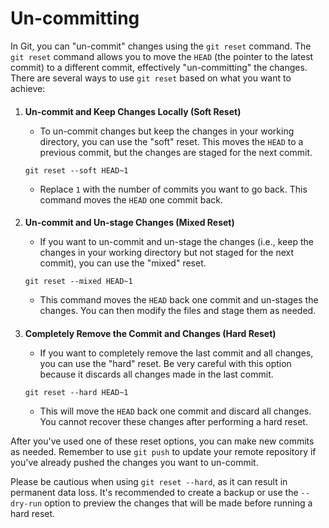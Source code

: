 # Un-committing

In Git, you can "un-commit" changes using the `git reset` command. The `git reset` command allows you to move the `HEAD` (the pointer to the latest commit) to a different commit, effectively "un-committing" the changes. There are several ways to use `git reset` based on what you want to achieve:
####
1. **Un-commit and Keep Changes Locally (Soft Reset)**

   - To un-commit changes but keep the changes in your working directory, you can use the "soft" reset. This moves the `HEAD` to a previous commit, but the changes are staged for the next commit.

    ```shell
    git reset --soft HEAD~1
    ```

   - Replace `1` with the number of commits you want to go back. This command moves the `HEAD` one commit back.
####
2. **Un-commit and Un-stage Changes (Mixed Reset)**
   
   - If you want to un-commit and un-stage the changes (i.e., keep the changes in your working directory but not staged for the next commit), you can use the "mixed" reset.

    ```shell
    git reset --mixed HEAD~1
    ```

    - This command moves the `HEAD` back one commit and un-stages the changes. You can then modify the files and stage them as needed.
####
3. **Completely Remove the Commit and Changes (Hard Reset)**

   - If you want to completely remove the last commit and all changes, you can use the "hard" reset. Be very careful with this option because it discards all changes made in the last commit.

    ```shell
    git reset --hard HEAD~1
    ```

   - This will move the `HEAD` back one commit and discard all changes. You cannot recover these changes after performing a hard reset.

After you've used one of these reset options, you can make new commits as needed. Remember to use `git push` to update your remote repository if you've already pushed the changes you want to un-commit.

Please be cautious when using `git reset --hard`, as it can result in permanent data loss. It's recommended to create a backup or use the `--dry-run` option to preview the changes that will be made before running a hard reset.

